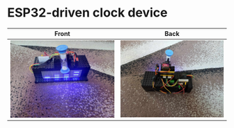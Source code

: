 # ESP32-driven clock device

| Front | Back |
|----------|----------|
|   ![front](./ims/front.jpg)   |   ![back](./ims/back.jpg)   |
